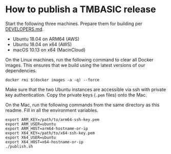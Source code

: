 # How to publish a TMBASIC release

Start the following three machines. Prepare them for building per [DEVELOPERS.md](../../DEVELOPERS.md).

- Ubuntu 18.04 on ARM64 (AWS)
- Ubuntu 18.04 on x64 (AWS)
- macOS 10.13 on x64 (MacinCloud)

On the Linux machines, run the following command to clear all Docker images. This ensures that we build using the latest versions of our dependencies.

```
docker rmi $(docker images -a -q) --force
```

Make sure that the two Ubuntu instances are accessible via ssh with private key authentication. Copy the private keys (`.pem` files) onto the Mac.

On the Mac, run the following commands from the same directory as this readme. Fill in all the environment variables.

```
export ARM_KEY=/path/to/arm64-ssh-key.pem
export ARM_USER=ubuntu
export ARM_HOST=arm64-hostname-or-ip
export X64_KEY=/path/to/x64-ssh-key.pem
export X64_USER=ubuntu
export X64_HOST=x64-hostname-or-ip
./publish.sh
```
